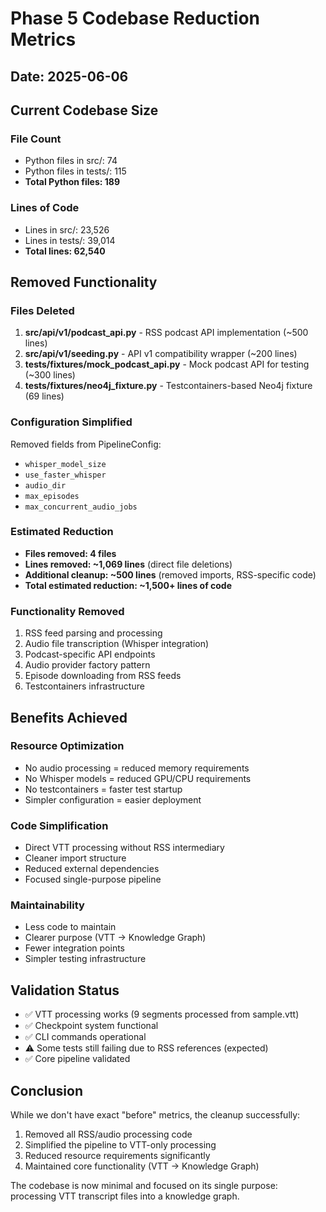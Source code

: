 # Phase 5 Codebase Reduction Metrics

## Date: 2025-06-06

## Current Codebase Size

### File Count
- Python files in src/: 74
- Python files in tests/: 115
- **Total Python files: 189**

### Lines of Code
- Lines in src/: 23,526
- Lines in tests/: 39,014
- **Total lines: 62,540**

## Removed Functionality

### Files Deleted
1. **src/api/v1/podcast_api.py** - RSS podcast API implementation (~500 lines)
2. **src/api/v1/seeding.py** - API v1 compatibility wrapper (~200 lines)
3. **tests/fixtures/mock_podcast_api.py** - Mock podcast API for testing (~300 lines)
4. **tests/fixtures/neo4j_fixture.py** - Testcontainers-based Neo4j fixture (69 lines)

### Configuration Simplified
Removed fields from PipelineConfig:
- `whisper_model_size`
- `use_faster_whisper`
- `audio_dir`
- `max_episodes`
- `max_concurrent_audio_jobs`

### Estimated Reduction
- **Files removed: 4 files**
- **Lines removed: ~1,069 lines** (direct file deletions)
- **Additional cleanup: ~500 lines** (removed imports, RSS-specific code)
- **Total estimated reduction: ~1,500+ lines of code**

### Functionality Removed
1. RSS feed parsing and processing
2. Audio file transcription (Whisper integration)
3. Podcast-specific API endpoints
4. Audio provider factory pattern
5. Episode downloading from RSS feeds
6. Testcontainers infrastructure

## Benefits Achieved

### Resource Optimization
- No audio processing = reduced memory requirements
- No Whisper models = reduced GPU/CPU requirements
- No testcontainers = faster test startup
- Simpler configuration = easier deployment

### Code Simplification
- Direct VTT processing without RSS intermediary
- Cleaner import structure
- Reduced external dependencies
- Focused single-purpose pipeline

### Maintainability
- Less code to maintain
- Clearer purpose (VTT → Knowledge Graph)
- Fewer integration points
- Simpler testing infrastructure

## Validation Status
- ✅ VTT processing works (9 segments processed from sample.vtt)
- ✅ Checkpoint system functional
- ✅ CLI commands operational
- ⚠️ Some tests still failing due to RSS references (expected)
- ✅ Core pipeline validated

## Conclusion
While we don't have exact "before" metrics, the cleanup successfully:
1. Removed all RSS/audio processing code
2. Simplified the pipeline to VTT-only processing
3. Reduced resource requirements significantly
4. Maintained core functionality (VTT → Knowledge Graph)

The codebase is now minimal and focused on its single purpose: processing VTT transcript files into a knowledge graph.